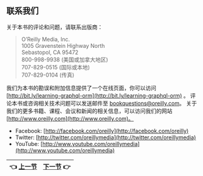 ## 联系我们
关于本书的评论和问题，请联系出版商：  
>O’Reilly Media, Inc.  
>1005 Gravenstein Highway North  
>Sebastopol, CA 95472  
>800-998-9938 (美国或加拿大地区)  
>707-829-0515 (国际或本地)  
>707-829-0104 (传真)  

我们为本书的勘误和附加信息提供了一个在线页面，你可以访问 [http://bit.ly/learning-graphql-orm](http://bit.ly/learning-graphql-orm) 。
评论本书或咨询相关技术问题可以发送邮件至 [bookquestions@oreilly.com](bookquestions@oreilly.com)。
关于我们的更多书籍、课程、会议和新闻的相关信息，可以访问我们的网站 [http://www.oreilly.com](http://www.oreilly.com)。
- Facebook: [http://facebook.com/oreilly](http://facebook.com/oreilly)  
- Twitter: [http://twitter.com/oreillymedia](http://twitter.com/oreillymedia)  
- YouTube: [http://www.youtube.com/oreillymedia](http://www.youtube.com/oreillymedia)  

| :point_left: [上一节](/ch00_Preface_04.md) | [下一节](/ch01_00.md) :point_right: |
| - | - |
